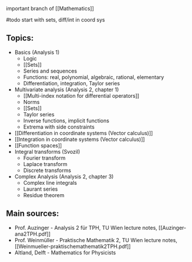 important branch of [[Mathematics]]


#todo start with sets, diff/int in coord sys


## Topics:
- Basics (Analysis 1)
	- Logic
	- [[Sets]]
	- Series and sequences
	- Functions: real, polynomial, algebraic, rational, elementary
	- Differentiation, integration, Taylor series
- Multivariate analysis (Analysis 2, chapter 1)
	- [[Multi-index notation for differential operators]]
	- Norms
	- [[Sets]]
	- Taylor series
	- Inverse functions, implicit functions
	- Extrema with side constraints
- [[Differentiation in coordinate systems (Vector calculus)]]
- [[Integration in coordinate systems (Vector calculus)]] 
- [[Function spaces]]
- Integral transforms (Svozil)
	- Fourier transform
	- Laplace transform
	- Discrete transforms
- Complex Analysis (Analysis 2, chapter 3)
	- Complex line integrals
	- Laurant series
	- Residue theorem


## Main sources:
- Prof. Auzinger - Analysis 2 für TPH, TU Wien lecture notes, [[Auzinger-ana2TPH.pdf]]
- Prof. Weinmüller - Praktische Mathematik 2, TU Wien lecture notes, [[Weinmueller-praktischemathematik2TPH.pdf]]
- Altland, Delft - Mathematics for Physicists

